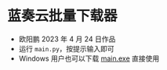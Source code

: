 # 蓝奏云批量下载器

- 欧阳鹏 2023 年 4 月 24 日作品
- 运行 `main.py`，按提示输入即可
- Windows 用户也可以下载 [main.exe](raw/master/dist/main.exe) 直接使用